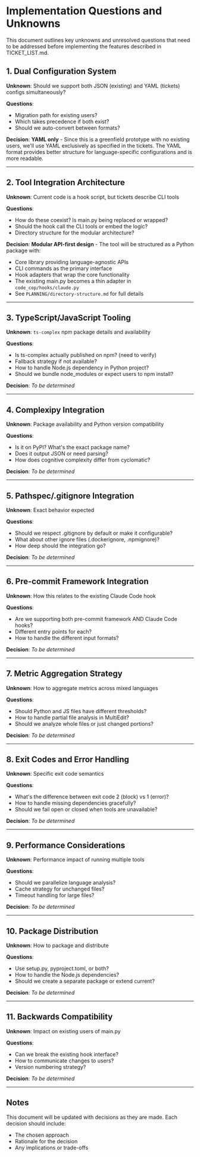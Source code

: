 # Implementation Questions and Unknowns

This document outlines key unknowns and unresolved questions that need to be addressed before implementing the features described in TICKET_LIST.md.

## 1. Dual Configuration System

**Unknown**: Should we support both JSON (existing) and YAML (tickets) configs simultaneously?

**Questions**:

- Migration path for existing users?
- Which takes precedence if both exist?
- Should we auto-convert between formats?

**Decision**: **YAML only** - Since this is a greenfield prototype with no existing users, we'll use YAML exclusively as specified in the tickets. The YAML format provides better structure for language-specific configurations and is more readable.

---

## 2. Tool Integration Architecture

**Unknown**: Current code is a hook script, but tickets describe CLI tools

**Questions**:

- How do these coexist? Is main.py being replaced or wrapped?
- Should the hook call the CLI tools or embed the logic?
- Directory structure for the modular architecture?

**Decision**: **Modular API-first design** - The tool will be structured as a Python package with:

- Core library providing language-agnostic APIs
- CLI commands as the primary interface
- Hook adapters that wrap the core functionality
- The existing main.py becomes a thin adapter in `code_cop/hooks/claude.py`
- See `PLANNING/directory-structure.md` for full details

---

## 3. TypeScript/JavaScript Tooling

**Unknown**: `ts-complex` npm package details and availability

**Questions**:

- Is ts-complex actually published on npm? (need to verify)
- Fallback strategy if not available?
- How to handle Node.js dependency in Python project?
- Should we bundle node_modules or expect users to npm install?

**Decision**: _To be determined_

---

## 4. Complexipy Integration

**Unknown**: Package availability and Python version compatibility

**Questions**:

- Is it on PyPI? What's the exact package name?
- Does it output JSON or need parsing?
- How does cognitive complexity differ from cyclomatic?

**Decision**: _To be determined_

---

## 5. Pathspec/.gitignore Integration

**Unknown**: Exact behavior expected

**Questions**:

- Should we respect .gitignore by default or make it configurable?
- What about other ignore files (.dockerignore, .npmignore)?
- How deep should the integration go?

**Decision**: _To be determined_

---

## 6. Pre-commit Framework Integration

**Unknown**: How this relates to the existing Claude Code hook

**Questions**:

- Are we supporting both pre-commit framework AND Claude Code hooks?
- Different entry points for each?
- How to handle the different input formats?

**Decision**: _To be determined_

---

## 7. Metric Aggregation Strategy

**Unknown**: How to aggregate metrics across mixed languages

**Questions**:

- Should Python and JS files have different thresholds?
- How to handle partial file analysis in MultiEdit?
- Should we analyze whole files or just changed portions?

**Decision**: _To be determined_

---

## 8. Exit Codes and Error Handling

**Unknown**: Specific exit code semantics

**Questions**:

- What's the difference between exit code 2 (block) vs 1 (error)?
- How to handle missing dependencies gracefully?
- Should we fail open or closed when tools are unavailable?

**Decision**: _To be determined_

---

## 9. Performance Considerations

**Unknown**: Performance impact of running multiple tools

**Questions**:

- Should we parallelize language analysis?
- Cache strategy for unchanged files?
- Timeout handling for large files?

**Decision**: _To be determined_

---

## 10. Package Distribution

**Unknown**: How to package and distribute

**Questions**:

- Use setup.py, pyproject.toml, or both?
- How to handle the Node.js dependencies?
- Should we create a separate package or extend current?

**Decision**: _To be determined_

---

## 11. Backwards Compatibility

**Unknown**: Impact on existing users of main.py

**Questions**:

- Can we break the existing hook interface?
- How to communicate changes to users?
- Version numbering strategy?

**Decision**: _To be determined_

---

## Notes

This document will be updated with decisions as they are made. Each decision should include:

- The chosen approach
- Rationale for the decision
- Any implications or trade-offs
